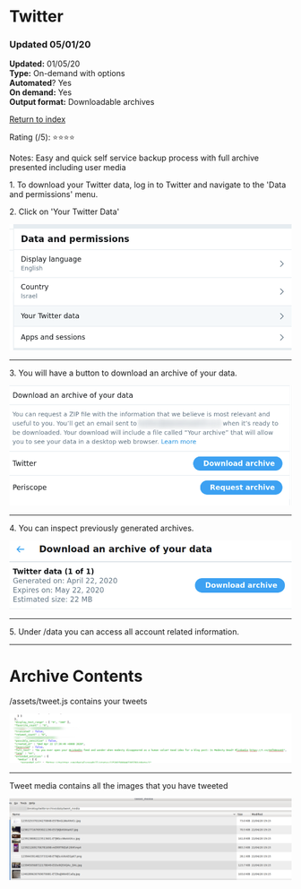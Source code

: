 # Twitter

### Updated 05/01/20

**Updated:** 01/05/20 <br/>
**Type:** On-demand with options <br/>
**Automated**? Yes <br/>
**On demand:** Yes <br/>
**Output format:** Downloadable archives 

[Return to index](https://github.com/danielrosehilljlm/CloudBackupApproaches)

Rating (/5): ⭐⭐⭐⭐

Notes: Easy and quick self service backup process with full archive presented including user media 

<p>1. To download your Twitter data, log in to Twitter and navigate to the 'Data and permissions' menu.</p>

<p>2. Click on 'Your Twitter Data'</p>

![Twitter](/images/0115.png)

<hr>

<p>3. You will have a button to download an archive of your data.

![Archive](/images/0117.png)

<hr>

<p>4. You can inspect previously generated archives.

![Old_Archive](/images/0118.png)

<hr>

<p>5. Under /data you can access all account related information.

<hr>

# Archive Contents

<p> /assets/tweet.js contains your tweets 

![Old_Archive](/images/0122.png)

<hr>

<p>Tweet media contains all the images that you have tweeted

![Tweeted_images](/images/0128.png)
